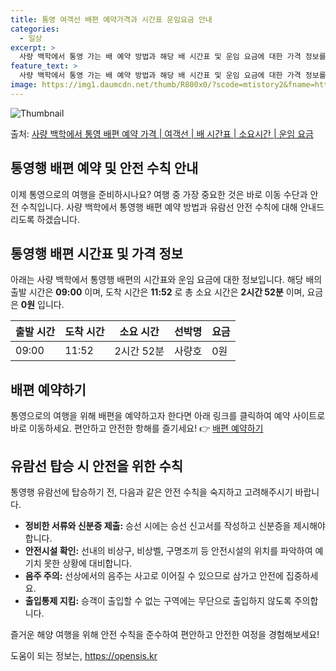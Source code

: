 ```yaml
---
title: 통영 여객선 배편 예약가격과 시간표 운임요금 안내
categories:
  - 일상
excerpt: >
  사량 백학에서 통영 가는 배 예약 방법과 해당 배 시간표 및 운임 요금에 대한 가격 정보를 안내 드리겠습니다. 안전하고 재밋는 통영행 여행을 위해 아래 정보 참고하시기 바랍니다. 통영행 배편 예약하기 👈 클릭사량 백학에서 통영행 배 시간표출발 시간도착 시간소요 시간선박명요금09:0011:522시간 52분2000사량호0원통영행 배편 예약하기 👈 클릭사량 백학에서 통영행 여객선 탑승 시 이용수칙여행을 즐기기 전, 안전을 위한 필수 수칙들을 숙지하세요. 1. 배 출항 전 확인 사량 백학에서 통영행 배 출항시간을 꼭 확인합니다. 2. 충분한 여유시간 확보 선착장이 혼잡해지기 전에 미리 매표소로 이동하여 충분한 여유시간을 확보합니다. 3. 탑승 순서 지켜 탑승하기 배가 도착하고 탑승할 차와 사람들이 내린 후에 탑..
feature_text: >
  사량 백학에서 통영 가는 배 예약 방법과 해당 배 시간표 및 운임 요금에 대한 가격 정보를 안내 드리겠습니다. 안전하고 재밋는 통영행 여행을 위해 아래 정보 참고하시기 바랍니다. 통영행 배편 예약하기 👈 클릭사량 백학에서 통영행 배 시간표출발 시간도착 시간소요 시간선박명요금09:0011:522시간 52분2000사량호0원통영행 배편 예약하기 👈 클릭사량 백학에서 통영행 여객선 탑승 시 이용수칙여행을 즐기기 전, 안전을 위한 필수 수칙들을 숙지하세요. 1. 배 출항 전 확인 사량 백학에서 통영행 배 출항시간을 꼭 확인합니다. 2. 충분한 여유시간 확보 선착장이 혼잡해지기 전에 미리 매표소로 이동하여 충분한 여유시간을 확보합니다. 3. 탑승 순서 지켜 탑승하기 배가 도착하고 탑승할 차와 사람들이 내린 후에 탑..
image: https://img1.daumcdn.net/thumb/R800x0/?scode=mtistory2&fname=https%3A%2F%2Fblog.kakaocdn.net%2Fdn%2FlPHiK%2FbtsHBdqPuym%2FxcSco4BP6l2EVujyNg3cKK%2Fimg.webp
---
```


![Thumbnail](https://img1.daumcdn.net/thumb/R800x0/?scode=mtistory2&fname=https%3A%2F%2Fblog.kakaocdn.net%2Fdn%2FlPHiK%2FbtsHBdqPuym%2FxcSco4BP6l2EVujyNg3cKK%2Fimg.webp)

<p>출처: <a href="https://opensis.kr/entry/%EC%82%AC%EB%9F%89-%EB%B0%B1%ED%95%99%EC%97%90%EC%84%9C-%ED%86%B5%EC%98%81-%EB%B0%B0%ED%8E%B8-%EC%98%88%EC%95%BD-%EA%B0%80%EA%B2%A9-%EC%97%AC%EA%B0%9D%EC%84%A0-%EB%B0%B0-%EC%8B%9C%EA%B0%84%ED%91%9C-%EC%86%8C%EC%9A%94%EC%8B%9C%EA%B0%84-%EC%9A%B4%EC%9E%84-%EC%9A%94%EA%B8%88" rel="dofollow">사량 백학에서 통영 배편 예약 가격 | 여객선 | 배 시간표 | 소요시간 | 운임 요금</a> </p>

## 통영행 배편 예약 및 안전 수칙 안내

이제 통영으로의 여행을 준비하시나요? 여행 중 가장 중요한 것은 바로 이동 수단과 안전 수칙입니다. 사량 백학에서 통영행 배편 예약 방법과
유람선 안전 수칙에 대해 안내드리도록 하겠습니다.

## 통영행 배편 시간표 및 가격 정보

아래는 사량 백학에서 통영행 배편의 시간표와 운임 요금에 대한 정보입니다. 해당 배의 출발 시간은 **09:00** 이며, 도착 시간은
**11:52** 로 총 소요 시간은 **2시간 52분** 이며, 요금은 **0원** 입니다.

**출발 시간** | **도착 시간** | **소요 시간** | **선박명** | **요금**  
---|---|---|---|---  
09:00 | 11:52 | 2시간 52분 | 사량호 | 0원  
  
## 배편 예약하기

통영으로의 여행을 위해 배편을 예약하고자 한다면 아래 링크를 클릭하여 예약 사이트로 바로 이동하세요. 편안하고 안전한 항해를 즐기세요! 👉
[배편 예약하기](예약링크)

## 유람선 탑승 시 안전을 위한 수칙

통영행 유람선에 탑승하기 전, 다음과 같은 안전 수칙을 숙지하고 고려해주시기 바랍니다.

  * **정비한 서류와 신분증 제출:** 승선 시에는 승선 신고서를 작성하고 신분증을 제시해야 합니다.
  * **안전시설 확인:** 선내의 비상구, 비상벨, 구명조끼 등 안전시설의 위치를 파악하여 예기치 못한 상황에 대비합니다.
  * **음주 주의:** 선상에서의 음주는 사고로 이어질 수 있으므로 삼가고 안전에 집중하세요.
  * **출입통제 지킴:** 승객이 출입할 수 없는 구역에는 무단으로 출입하지 않도록 주의합니다.

즐거운 해양 여행을 위해 안전 수칙을 준수하여 편안하고 안전한 여정을 경험해보세요!



 

도움이 되는 정보는, <a href="https://opensis.kr" rel="dofollow">https://opensis.kr</a>


